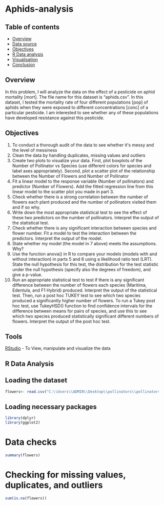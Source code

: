 # Aphids-analysis

## Table of contents
- [Overview](#overview)
- [Data source](#data-source)
- [Objectives](#objectives)
- [R Data analysis](#R-data-analysis)
- [Visualisation](#visualisation)
- [Conclusion](#conclusion)


## Overview
In this problem, I will analyze the data on the effect of a pesticide on aphid mortality [mort]. The file name for this dataset is “aphids.csv”. In this dataset, I tested the mortality rate of four different populations [pop] of aphids when they were exposed to different concentrations [conc] of a particular pesticide. I am interested to see whether any of these populations have developed resistance against this pesticide.

## Objectives
1. To conduct a thorough audit of the data to see whether it's messy and the level of messiness
2. Clean the data by handling duplicates, missing values and outliers
3.  Create two plots to visualize your data. First, plot boxplots of the Number of Pollinator vs Species (use different colors for species and label axes appropriately). Second, plot a scatter plot of the relationship between the Number of Flowers and Number of Pollinator
4.  Fit a linear model to the response variable (Number of pollinators) and predictor (Number of Flowers). Add the fitted regression line from this linear model to the scatter plot you made in part 3.
5. Check whether there is a strong correlation between the number of flowers each plant produced and the number of pollinators visited them and if so why.
6.   Write down the most appropriate statistical test to see the effect of these two predictors on the number of pollinators. Interpret the output of the statistical test.
7. Check whether there is any significant interaction between species and flower number. Fit a model to test the interaction between the predictors. Interpret the output of the model.
8. State whether my model (the model in 7 above) meets the assumptions. Why?
9. Use the function anova() in R to compare your models (models with and without interaction) in parts 5 and 6 using a likelihood ratio test (LRT). State the null hypothesis for this test, the distribution for the test statistic under the null hypothesis (specify also the degrees of freedom), and give a p-value.
10. Run an appropriate statistical test to test if there is any significant difference between the number of flowers each species (Maritima, Edentula, and F1 Hybrid) produced. Interpret the output of the statistical test. Then, run a post hoc TUKEY test to see which two species produced a significantly higher number of flowers. To run a Tukey post hoc test, use TukeyHSD() function to find confidence intervals for the difference between means for pairs of species, and use this to see which two species produced statistically significant different numbers of flowers. Interpret the output of the post hoc test.






## Tools
[RStudio](#Rstudio) - To View, manipulate and visualize the data

## R Data Analysis
## Loading the dataset
```r
flowers<- read.csv("C:\\Users\\ADMIN\\Desktop\\pollinators\\pollinators.csv")
```
## Loading necessary packages
```r
library(dplyr)
library(ggplot2)
```
# Data checks
```r
summary(flowers)
```
# Checking for missing values, duplicates, and outliers
```r
sum(is.na(flowers))
```




